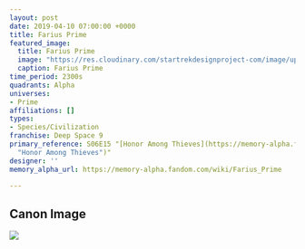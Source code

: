 ```yaml
---
layout: post
date: 2019-04-10 07:00:00 +0000
title: Farius Prime
featured_image:
  title: Farius Prime
  image: "https://res.cloudinary.com/startrekdesignproject-com/image/upload/v1554950484/FariusPrime.png"
  caption: Farius Prime
time_period: 2300s
quadrants: Alpha
universes:
- Prime
affiliations: []
types:
- Species/Civilization
franchise: Deep Space 9
primary_reference: S06E15 "[Honor Among Thieves](https://memory-alpha.fandom.com/wiki/Honor_Among_Thieves
  "Honor Among Thieves")"
designer: ''
memory_alpha_url: https://memory-alpha.fandom.com/wiki/Farius_Prime

---
```

## Canon Image

![](https://res.cloudinary.com/startrekdesignproject-com/image/upload/v1554950484/FariusPrime1.jpg)